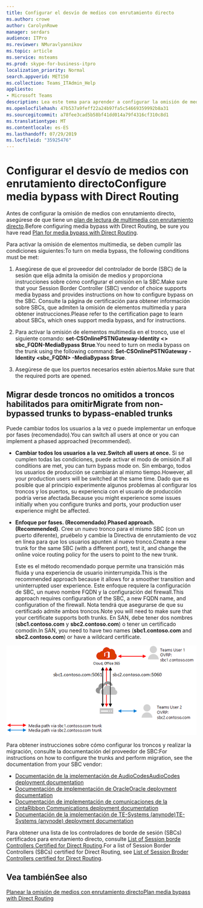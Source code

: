 ```yaml
---
title: Configurar el desvío de medios con enrutamiento directo
ms.author: crowe
author: CarolynRowe
manager: serdars
audience: ITPro
ms.reviewer: NMuravlyannikov
ms.topic: article
ms.service: msteams
ms.prod: skype-for-business-itpro
localization_priority: Normal
search.appverid: MET150
ms.collection: Teams_ITAdmin_Help
appliesto:
- Microsoft Teams
description: Lea este tema para aprender a configurar la omisión de medios con enrutamiento directo de sistema telefónico.
ms.openlocfilehash: 47b537a9feff22a24b97fa5c54669359992b8a31
ms.sourcegitcommit: a78fee3cad5b58bf41dd014a79f4316cf310c8d1
ms.translationtype: MT
ms.contentlocale: es-ES
ms.lasthandoff: 07/29/2019
ms.locfileid: "35925476"
---
```

# <a name="configure-media-bypass-with-direct-routing"></a><span data-ttu-id="c2aff-103">Configurar el desvío de medios con enrutamiento directo</span><span class="sxs-lookup"><span data-stu-id="c2aff-103">Configure media bypass with Direct Routing</span></span>

<span data-ttu-id="c2aff-104">Antes de configurar la omisión de medios con enrutamiento directo, asegúrese de que tiene un [plan de lectura de multimedia con enrutamiento directo](direct-routing-plan-media-bypass.md).</span><span class="sxs-lookup"><span data-stu-id="c2aff-104">Before configuring media bypass with Direct Routing, be sure you have read [Plan for media bypass with Direct Routing](direct-routing-plan-media-bypass.md).</span></span>

<span data-ttu-id="c2aff-105">Para activar la omisión de elementos multimedia, se deben cumplir las condiciones siguientes:</span><span class="sxs-lookup"><span data-stu-id="c2aff-105">To turn on media bypass, the following conditions must be met:</span></span>

1.  <span data-ttu-id="c2aff-106">Asegúrese de que el proveedor del controlador de borde (SBC) de la sesión que elija admita la omisión de medios y proporciona instrucciones sobre cómo configurar el omisión en la SBC.</span><span class="sxs-lookup"><span data-stu-id="c2aff-106">Make sure that your Session Border Controller (SBC) vendor of choice supports media bypass and provides instructions on how to configure bypass on the SBC.</span></span> <span data-ttu-id="c2aff-107">Consulte la página de certificación para obtener información sobre SBCs, que admiten la omisión de elementos multimedia y para obtener instrucciones.</span><span class="sxs-lookup"><span data-stu-id="c2aff-107">Please refer to the certification page to learn about SBCs, which ones support media bypass, and for instructions.</span></span>

2.  <span data-ttu-id="c2aff-108">Para activar la omisión de elementos multimedia en el tronco, use el siguiente comando: **set-CSOnlinePSTNGateway-Identity <> sbc_FQDN-MediaBypass $true**.</span><span class="sxs-lookup"><span data-stu-id="c2aff-108">You need to turn on media bypass on the trunk using the following command:  **Set-CSOnlinePSTNGateway -Identity <sbc_FQDN> -MediaBypass $true**.</span></span>

3.  <span data-ttu-id="c2aff-109">Asegúrese de que los puertos necesarios estén abiertos.</span><span class="sxs-lookup"><span data-stu-id="c2aff-109">Make sure that the required ports are opened.</span></span> 


## <a name="migrate-from-non-bypassed-trunks-to-bypass-enabled-trunks"></a><span data-ttu-id="c2aff-110">Migrar desde troncos no omitidos a troncos habilitados para omitir</span><span class="sxs-lookup"><span data-stu-id="c2aff-110">Migrate from non-bypassed trunks to bypass-enabled trunks</span></span>

<span data-ttu-id="c2aff-111">Puede cambiar todos los usuarios a la vez o puede implementar un enfoque por fases (recomendado).</span><span class="sxs-lookup"><span data-stu-id="c2aff-111">You can switch all users at once or you can implement a phased approached (recommended).</span></span>

- <span data-ttu-id="c2aff-112">**Cambiar todos los usuarios a la vez.**</span><span class="sxs-lookup"><span data-stu-id="c2aff-112">**Switch all users at once.**</span></span> <span data-ttu-id="c2aff-113">Si se cumplen todas las condiciones, puede activar el modo de omisión.</span><span class="sxs-lookup"><span data-stu-id="c2aff-113">If all conditions are met, you can turn bypass mode on.</span></span> <span data-ttu-id="c2aff-114">Sin embargo, todos los usuarios de producción se cambiarán al mismo tiempo.</span><span class="sxs-lookup"><span data-stu-id="c2aff-114">However, all your production users will be switched at the same time.</span></span> <span data-ttu-id="c2aff-115">Dado que es posible que al principio experimente algunos problemas al configurar los troncos y los puertos, su experiencia con el usuario de producción podría verse afectada.</span><span class="sxs-lookup"><span data-stu-id="c2aff-115">Because you might experience some issues initially when you configure trunks and ports, your production user experience might be affected.</span></span> 

- <span data-ttu-id="c2aff-116">**Enfoque por fases. (Recomendado)**.</span><span class="sxs-lookup"><span data-stu-id="c2aff-116">**Phased approach. (Recommended)**.</span></span>  <span data-ttu-id="c2aff-117">Cree un nuevo tronco para el mismo SBC (con un puerto diferente), pruébelo y cambie la Directiva de enrutamiento de voz en línea para que los usuarios apunten al nuevo tronco.</span><span class="sxs-lookup"><span data-stu-id="c2aff-117">Create a new trunk for the same SBC (with a different port), test it, and change the online voice routing policy for the users to point to the new trunk.</span></span> 

  <span data-ttu-id="c2aff-118">Este es el método recomendado porque permite una transición más fluida y una experiencia de usuario ininterrumpida.</span><span class="sxs-lookup"><span data-stu-id="c2aff-118">This is the recommended approach because it allows for a smoother transition and uninterrupted user experience.</span></span> <span data-ttu-id="c2aff-119">Este enfoque requiere la configuración de SBC, un nuevo nombre FQDN y la configuración del firewall.</span><span class="sxs-lookup"><span data-stu-id="c2aff-119">This approach requires configuration of the SBC, a new FQDN name, and configuration of the firewall.</span></span> <span data-ttu-id="c2aff-120">Nota tendrá que asegurarse de que su certificado admite ambos troncos.</span><span class="sxs-lookup"><span data-stu-id="c2aff-120">Note you will need to make sure that your certificate supports both trunks.</span></span> <span data-ttu-id="c2aff-121">En SAN, debe tener dos nombres (**sbc1.contoso.com** y **sbc2.contoso.com**) o tener un certificado comodín.</span><span class="sxs-lookup"><span data-stu-id="c2aff-121">In SAN, you need to have two names (**sbc1.contoso.com** and **sbc2.contoso.com**) or have a wildcard certificate.</span></span>

![Migrar desde troncos no omitidos a troncos habilitados para omitir)](media/direct-routing-media-bypass-8.png)

<span data-ttu-id="c2aff-123">Para obtener instrucciones sobre cómo configurar los troncos y realizar la migración, consulte la documentación del proveedor de SBC:</span><span class="sxs-lookup"><span data-stu-id="c2aff-123">For instructions on how to configure the trunks and perform migration, see the documentation from your SBC vendor:</span></span>

- [<span data-ttu-id="c2aff-124">Documentación de la implementación de AudioCodes</span><span class="sxs-lookup"><span data-stu-id="c2aff-124">AudioCodes deployment documentation</span></span>](https://www.audiocodes.com/solutions-products/products/products-for-microsoft-365/direct-routing-for-microsoft-teams)
- [<span data-ttu-id="c2aff-125">Documentación de implementación de Oracle</span><span class="sxs-lookup"><span data-stu-id="c2aff-125">Oracle deployment documentation</span></span>](https://www.oracle.com/industries/communications/enterprise-session-border-controller/microsoft.html)
- [<span data-ttu-id="c2aff-126">Documentación de implementación de comunicaciones de la cinta</span><span class="sxs-lookup"><span data-stu-id="c2aff-126">Ribbon Communications deployment documentation</span></span>](https://ribboncommunications.com/solutions/enterprise-solutions/microsoft-solutions/direct-routing-microsoft-teams-calling)
- [<span data-ttu-id="c2aff-127">Documentación de la implementación de TE-Systems (anynode)</span><span class="sxs-lookup"><span data-stu-id="c2aff-127">TE-Systems (anynode) deployment documentation</span></span>](https://www.anynode.de/anynode-and-microsoft-teams/)

<span data-ttu-id="c2aff-128">Para obtener una lista de los controladores de borde de sesión (SBCs) certificados para enrutamiento directo, consulte [List of Session borde Controllers Certified for Direct Routing](direct-routing-border-controllers.md).</span><span class="sxs-lookup"><span data-stu-id="c2aff-128">For a list of Session Border Controllers (SBCs) certified for Direct Routing, see [List of Session Broder Controllers certified for Direct Routing](direct-routing-border-controllers.md).</span></span>



## <a name="see-also"></a><span data-ttu-id="c2aff-129">Vea también</span><span class="sxs-lookup"><span data-stu-id="c2aff-129">See also</span></span>

[<span data-ttu-id="c2aff-130">Planear la omisión de medios con enrutamiento directo</span><span class="sxs-lookup"><span data-stu-id="c2aff-130">Plan media bypass with Direct Routing</span></span>](direct-routing-plan-media-bypass.md)



